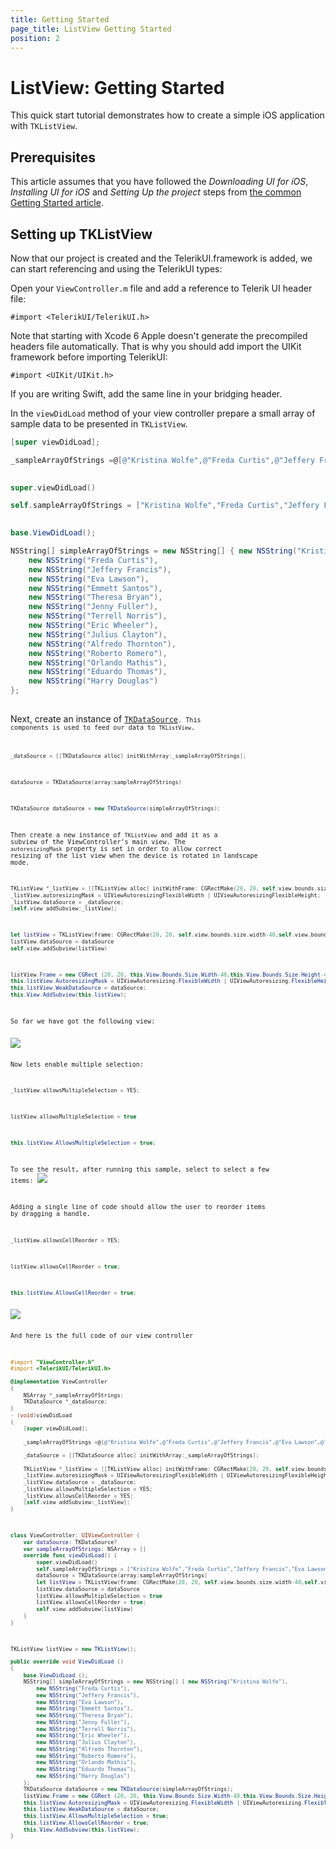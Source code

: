 ```yaml
---
title: Getting Started
page_title: ListView Getting Started
position: 2
---
```


# ListView: Getting Started

This quick start tutorial demonstrates how to create a simple iOS application with <code>TKListView</code>.



## Prerequisites

This article assumes that you have followed the *Downloading UI for iOS*, *Installing UI for iOS* and *Setting Up the project* steps from [the common Getting Started article](../getting-started).

## Setting up TKListView

Now that our project is created and the TelerikUI.framework is added, we can start referencing and using the TelerikUI types:

Open your <code>ViewController.m</code> file and add a reference to Telerik UI header file:

    #import <TelerikUI/TelerikUI.h>

Note that starting with Xcode 6 Apple doesn't generate the precompiled headers file automatically. That is why you should add import the UIKit framework before importing TelerikUI:

    #import <UIKit/UIKit.h>

If you are writing Swift, add the same line in your bridging header.

In the <code>viewDidLoad</code> method of your view controller prepare a small array of sample data to be presented in <code>TKListView</code>. 

```Objective-C
[super viewDidLoad];

_sampleArrayOfStrings =@[@"Kristina Wolfe",@"Freda Curtis",@"Jeffery Francis",@"Eva Lawson",@"Emmett Santos", @"Theresa	Bryan", @"Jenny Fuller", @"Terrell Norris", @"Eric Wheeler", @"Julius Clayton", @"Alfredo Thornton", @"Roberto Romero",@"Orlando Mathis",@"Eduardo Thomas",@"Harry Douglas"];
    
```
```Swift
super.viewDidLoad()

self.sampleArrayOfStrings = ["Kristina Wolfe","Freda Curtis","Jeffery Francis","Eva Lawson","Emmett Santos", "Theresa Bryan", "Jenny Fuller", "Terrell Norris", "Eric Wheeler", "Julius Clayton", "Alfredo Thornton", "Roberto Romero","Orlando Mathis","Eduardo Thomas","Harry Douglas"]
        
```
```C#
base.ViewDidLoad();

NSString[] simpleArrayOfStrings = new NSString[] { new NSString("Kristina Wolfe"),
	new NSString("Freda Curtis"),
	new NSString("Jeffery Francis"),
	new NSString("Eva Lawson"),
	new NSString("Emmett Santos"), 
	new NSString("Theresa Bryan"), 
	new NSString("Jenny Fuller"), 
	new NSString("Terrell Norris"),
	new NSString("Eric Wheeler"), 
	new NSString("Julius Clayton"), 
	new NSString("Alfredo Thornton"), 
	new NSString("Roberto Romero"),
	new NSString("Orlando Mathis"),
	new NSString("Eduardo Thomas"),
	new NSString("Harry Douglas")
};
			
```

Next, create an instance of [<code>TKDataSource<code>](../datasource/getting-started). This components is used to feed our data to <code>TKListView</code>. 

```Objective-C
_dataSource = [[TKDataSource alloc] initWithArray:_sampleArrayOfStrings];
```
```Swift
dataSource = TKDataSource(array:sampleArrayOfStrings)
```
```C#
TKDataSource dataSource = new TKDataSource(simpleArrayOfStrings);
```

Then create a new instance of <code>TKListView</code> and add it as a subview of the ViewController's main view. The <code>autoresizingMask</code> property is set in order to allow correct resizing of the list view when the device is rotated in landscape mode. 

```Objective-C
TKListView *_listView = [[TKListView alloc] initWithFrame: CGRectMake(20, 20, self.view.bounds.size.width-40,self.view.bounds.size.height-40)];
_listView.autoresizingMask = UIViewAutoresizingFlexibleWidth | UIViewAutoresizingFlexibleHeight;
_listView.dataSource = _dataSource;
[self.view addSubview:_listView];
```
```Swift
let listView = TKListView(frame: CGRectMake(20, 20, self.view.bounds.size.width-40,self.view.bounds.size.height-40))
listView.dataSource = dataSource
self.view.addSubview(listView)
```
```C#
listView.Frame = new CGRect (20, 20, this.View.Bounds.Size.Width-40,this.View.Bounds.Size.Height-40);
this.listView.AutoresizingMask = UIViewAutoresizing.FlexibleWidth | UIViewAutoresizing.FlexibleHeight;
this.listView.WeakDataSource = dataSource;
this.View.AddSubview(this.listView);			
```

So far we have got the following view: 

<img src="../images/listview-gettingstarted001.png"/>

Now lets enable multiple selection: 

```Objective-C
_listView.allowsMultipleSelection = YES;
```
```Swift
listView.allowsMultipleSelection = true
```
```C#
this.listView.AllowsMultipleSelection = true;
```

To see the result, after running this sample, select to select a few items:
<img src="../images/listview-gettingstarted002.png"/>


Adding a single line of code should allow the user to reorder items by dragging a handle.

```Objective-C
_listView.allowsCellReorder = YES;
```
```Swift
listView.allowsCellReorder = true;
```
```C#
this.listView.AllowsCellReorder = true;
```

<img src="../images/listview-gettingstarted003.png"/>

And here is the full code of our view controller 

```Objective-C
#import "ViewController.h"
#import <TelerikUI/TelerikUI.h>

@implementation ViewController
{
    NSArray *_sampleArrayOfStrings;
    TKDataSource *_dataSource;
}
- (void)viewDidLoad
{
    [super viewDidLoad];
    
    _sampleArrayOfStrings =@[@"Kristina Wolfe",@"Freda Curtis",@"Jeffery Francis",@"Eva Lawson",@"Emmett Santos", @"Theresa	Bryan", @"Jenny Fuller", @"Terrell Norris", @"Eric Wheeler", @"Julius Clayton", @"Alfredo Thornton", @"Roberto Romero",@"Orlando Mathis",@"Eduardo Thomas",@"Harry Douglas"];
    
    _dataSource = [[TKDataSource alloc] initWithArray:_sampleArrayOfStrings];
    
    TKListView *_listView = [[TKListView alloc] initWithFrame: CGRectMake(20, 20, self.view.bounds.size.width-40,self.view.bounds.size.height-40)];
    _listView.autoresizingMask = UIViewAutoresizingFlexibleWidth | UIViewAutoresizingFlexibleHeight;
    _listView.dataSource = _dataSource;
    _listView.allowsMultipleSelection = YES;
    _listView.allowsCellReorder = YES;
    [self.view addSubview:_listView];
}

```
```Swift
class ViewController: UIViewController {
    var dataSource: TKDataSource?
    var sampleArrayOfStrings: NSArray = []
    override func viewDidLoad() {
        super.viewDidLoad()
        self.sampleArrayOfStrings = ["Kristina Wolfe","Freda Curtis","Jeffery Francis","Eva Lawson","Emmett Santos", "Theresa Bryan", "Jenny Fuller", "Terrell Norris", "Eric Wheeler", "Julius Clayton", "Alfredo Thornton", "Roberto Romero","Orlando Mathis","Eduardo Thomas","Harry Douglas"]
        dataSource = TKDataSource(array:sampleArrayOfStrings)
        let listView = TKListView(frame: CGRectMake(20, 20, self.view.bounds.size.width-40,self.view.bounds.size.height-40))
        listView.dataSource = dataSource
        listView.allowsMultipleSelection = true
        listView.allowsCellReorder = true;
        self.view.addSubview(listView)
    }
}
```
```C#
TKListView listView = new TKListView();

public override void ViewDidLoad ()
{
	base.ViewDidLoad ();
	NSString[] simpleArrayOfStrings = new NSString[] { new NSString("Kristina Wolfe"),
		new NSString("Freda Curtis"),
		new NSString("Jeffery Francis"),
		new NSString("Eva Lawson"),
		new NSString("Emmett Santos"), 
		new NSString("Theresa Bryan"), 
		new NSString("Jenny Fuller"), 
		new NSString("Terrell Norris"),
		new NSString("Eric Wheeler"), 
		new NSString("Julius Clayton"), 
		new NSString("Alfredo Thornton"), 
		new NSString("Roberto Romero"),
		new NSString("Orlando Mathis"),
		new NSString("Eduardo Thomas"),
		new NSString("Harry Douglas")
	};
	TKDataSource dataSource = new TKDataSource(simpleArrayOfStrings);
	listView.Frame = new CGRect (20, 20, this.View.Bounds.Size.Width-40,this.View.Bounds.Size.Height-40);
	this.listView.AutoresizingMask = UIViewAutoresizing.FlexibleWidth | UIViewAutoresizing.FlexibleHeight;
	this.listView.WeakDataSource = dataSource;
	this.listView.AllowsMultipleSelection = true;
	this.listView.AllowsCellReorder = true;
	this.View.AddSubview(this.listView);
}
		
```